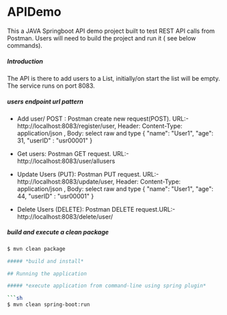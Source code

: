 # APIDemo

This a JAVA Springboot API demo project built to test REST API calls from Postman. Users will need to build the project and run it ( see below commands).


##### *Introduction*

The API is there to add users to a List, initially/on start the list will be empty.  The service runs on port 8083.

##### *users endpoint url pattern*

* Add user/ POST : Postman create new request(POST). URL:- http://localhost:8083/register/user, Header: Content-Type: application/json , Body: select raw and type 
  {
    "name": "User1",
    "age": 31,
    "userID" : "usr00001"
  }
  
 * Get users: Postman GET request. URL:- http://localhost:8083/user/allusers
 * Update Users (PUT): Postman PUT request. URL:-http://localhost:8083/update/user, Header: Content-Type: application/json , Body: select raw and type 
  {
    "name": "User1",
    "age": 44,
    "userID" : "usr00001"
  }
  
  * Delete Users (DELETE): Postman DELETE request.URL:- http://localhost:8083/delete/user/<userID>



##### *build and execute a clean package*

```sh
$ mvn clean package

##### *build and install*

## Running the application

##### *execute application from command-line using spring plugin*

```sh
$ mvn clean spring-boot:run
```

